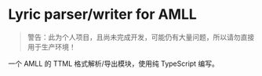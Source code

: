 # Lyric parser/writer for AMLL

> 警告：此为个人项目，且尚未完成开发，可能仍有大量问题，所以请勿直接用于生产环境！

一个 AMLL 的 TTML 格式解析/导出模块，使用纯 TypeScript 编写。
